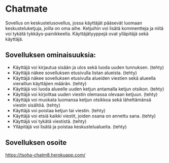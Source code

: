 # Chatmate

Sovellus on keskustelusovellus, jossa käyttäjät pääsevät luomaan keskusteluketjuja, joilla on oma aihe. Ketjuihin voi lisätä kommentteja ja niitä voi tykätä tykkäys-painikkeella. Käyttäjätyyppejä ovat ylläpitäjä sekä käyttäjä.



## Sovelluksen ominaisuuksia:

* Käyttäjä voi kirjautua sisään ja ulos sekä luoda uuden tunnuksen. (tehty)
* Käyttäjä näkee sovelluksen etusivulla listan alueista. (tehty)
* Käyttäjä näkee sovelluksen etusivulla alueiden viestien sekä alueella vieraillun käyttäjien määrän. (tehty)
* Käyttäjä voi luoda alueelle uuden ketjun antamalla ketjun otsikon. (tehty)
* Käyttäjä voi kirjoittaa uuden viestin olemassa olevaan ketjuun. (tehty)
* Käyttäjä voi muokata luomansa ketjun otsikkoa sekä lähettämänsä viestin sisältöä. (tehty)
* Käyttäjä voi poistaa ketjun tai viestin. (tehty)
* Käyttäjä voi etsiä kaikki viestit, joiden osana on annettu sana. (tehty)
* Käyttäjä voi tykätä viestistä. (tehty)
* Ylläpitäjä voi lisätä ja poistaa keskustelualueita. (tehty)

## Sovelluksen osoite

https://tsoha-chatm8.herokuapp.com/
